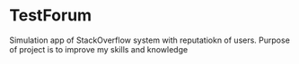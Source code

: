 # TestForum
Simulation app of StackOverflow system with reputatiokn of users. Purpose of project is to improve my skills and knowledge
